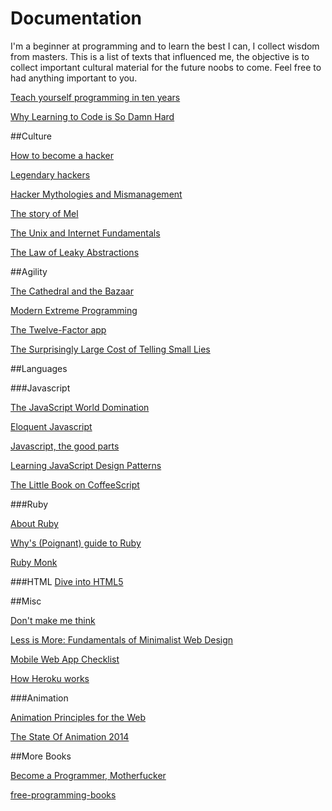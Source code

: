 # Documentation

I'm a beginner at programming and to learn the best I can, I collect wisdom from masters. This is a list of texts that influenced me, the objective is to collect important cultural material for the future noobs to come. Feel free to had anything important to you.  

[Teach yourself programming in ten years](http://norvig.com/21-days.html)

[Why Learning to Code is So Damn Hard](http://www.vikingcodeschool.com/posts/why-learning-to-code-is-so-damn-hard)

##Culture

[How to become a hacker](http://www.catb.org/esr/faqs/hacker-howto.html)

[Legendary hackers](http://www.autistici.org/rez/hackers.php)

[Hacker Mythologies and Mismanagement](https://modelviewculture.com/pieces/hacker-mythologies-and-mismanagement)

[The story of Mel](http://www.pbm.com/~lindahl/mel.html)

[The Unix and Internet Fundamentals](http://en.tldp.org/HOWTO/Unix-and-Internet-Fundamentals-HOWTO/index.html)

[The Law of Leaky Abstractions](http://www.joelonsoftware.com/articles/LeakyAbstractions.html)

##Agility

[The Cathedral and the Bazaar](http://www.catb.org/esr/writings/cathedral-bazaar/cathedral-bazaar/)

[Modern Extreme Programming](http://benjiweber.co.uk/blog/2015/04/17/modern-extreme-programming/)

[The Twelve-Factor app](http://12factor.net/)

[The Surprisingly Large Cost of Telling Small Lies](http://boss.blogs.nytimes.com/2014/03/11/the-surprisingly-large-cost-of-telling-small-lies/)

##Languages

###Javascript

[The JavaScript World Domination](https://medium.com/@slsoftworks/javascript-world-domination-af9ca2ee5070)

[Eloquent Javascript](http://fr.eloquentjavascript.net/contents.html)

[Javascript, the good parts](https://www.acmi.net.au/media/12347/javascript_the_good_parts.pdf)

[Learning JavaScript Design Patterns](http://www.addyosmani.com/resources/essentialjsdesignpatterns/book/)

[The Little Book on CoffeeScript](http://arcturo.github.io/library/coffeescript/index.html)

###Ruby

[About Ruby](https://www.ruby-lang.org/en/about/)

[Why's (Poignant) guide to Ruby](http://mislav.uniqpath.com/poignant-guide/book/chapter-1.html)

[Ruby Monk](https://rubymonk.com/)

###HTML
[Dive into HTML5](http://fortuito.us/diveintohtml5/)

##Misc

[Don't make me think](http://www.ni.ac.rs/images/stories/opsti/DMMT.pdf)

[Less is More: Fundamentals of Minimalist Web Design](http://webdesign.tutsplus.com/articles/less-is-more-fundamentals-of-minimalist-web-design--webdesign-8)

[Mobile Web App Checklist](http://www.luster.io/blog/9-29-14-mobile-web-checklist.html)

[How Heroku works](https://devcenter.heroku.com/articles/how-heroku-works)

###Animation

[Animation Principles for the Web](https://cssanimation.rocks/principles/)

[The State Of Animation 2014](http://www.smashingmagazine.com/2014/11/18/the-state-of-animation-2014/)

##More Books

[Become a Programmer, Motherfucker](http://programming-motherfucker.com/become.html)

[free-programming-books](https://github.com/vhf/free-programming-books/blob/master/free-courses-en.md)
